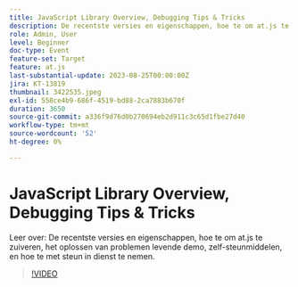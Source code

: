 ```yaml
---
title: JavaScript Library Overview, Debugging Tips & Tricks
description: De recentste versies en eigenschappen, hoe te om at.js te zuiveren, het oplossen van problemen levende demo, zelf-steunmiddelen, en hoe te met steun in dienst te nemen.
role: Admin, User
level: Beginner
doc-type: Event
feature-set: Target
feature: at.js
last-substantial-update: 2023-08-25T00:00:00Z
jira: KT-13819
thumbnail: 3422535.jpeg
exl-id: 558ce4b9-686f-4519-bd88-2ca7883b670f
duration: 3650
source-git-commit: a336f9d76d0b270694eb2d911c3c65d1fbe27d40
workflow-type: tm+mt
source-wordcount: '52'
ht-degree: 0%

---
```


# JavaScript Library Overview, Debugging Tips &amp; Tricks

Leer over: De recentste versies en eigenschappen, hoe te om at.js te zuiveren, het oplossen van problemen levende demo, zelf-steunmiddelen, en hoe te met steun in dienst te nemen.

>[!VIDEO](https://video.tv.adobe.com/v/3422535/?learn=on)
